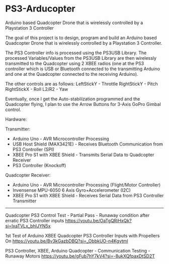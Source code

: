 # PS3-Arducopter
Arduino based Quadcopter Drone that is wirelessly controlled by a Playstation 3 Controller

The goal of this project is to design, program and build an Arduino based Quadcopter Drone that is wirelessly controlled by a Playstation 3 Controller. 

The PS3 Controller info is processed using the PS3USB Library.  The processed Variables/Values from the PS3USB Library are then wirelessly transmitted to the Quadcopter using 2 XBEE radios (one at the PS3 controller which is USB or Bluetooth connected to the transmitting Arduino and one at the Quadcopter connected to the receiving Arduino).

The other controls are as follows:
LeftStickY - Throttle
RightStickY - Pitch
RightStickX - Roll
L2/R2 - Yaw

Eventually, once I get the Auto-stabilization programmed and the Quadcopter flying, I plan to use the Arrow Buttons for 3-Axis GoPro Gimbal control.

Hardware:

Transmitter:
- Arduino Uno - AVR Microcontroller Processing 
- USB Host Shield (MAX3421E) - Receives Bluetooth Communication from PS3 Controller (SPI)
- XBEE Pro S1 with XBEE Shield - Transmits Serial Data to Quadcopter Receiver 
- PS3 Controller (Knockoff)

Quadcopter Receiver:
- Arduino Uno - AVR Microcontroller Processing (Flight/Motor Controller) 
- Invensense MPU-6050 6 Axis Gyro+Accelerometer (I2C)
- XBEE Pro S1 with XBEE Shield - Receives Serial Data from PS3 Controller Transmitter



__________________________________________________________________________________________________________

Quadcopter PS3 Control Test - Partial Pass - Runaway condition after erratic PS3 Controller inputs
https://youtu.be/OaTgQRiHxQk?si=IxaTVLx_bhIJYN5x

1st Test of Arduino XBEE Quadcopter PS3 Controller Inputs with Propellers On
https://youtu.be/Bv3kGazbDBQ?si=_ObbkUO-n4Kgytml

PS3 Controller, XBEE, Arduino Quadcopter - Communication Testing - Runaway Motors
https://youtu.be/gFub7hY7kV4?si=-8ukXQfpaxDtSD2T
